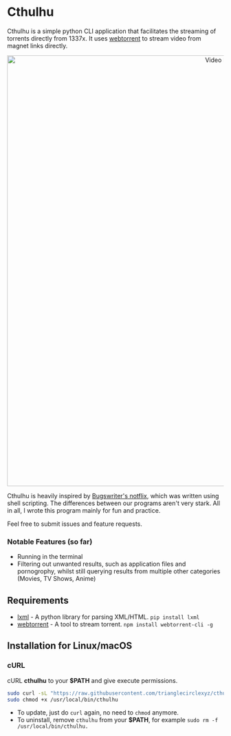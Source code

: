 # Cthulhu

Cthulhu is a simple python CLI application that facilitates the streaming of torrents directly from 1337x. It uses [webtorrent](https://webtorrent.io/) to stream video from magnet links directly.

<p align="center">
<img src="./preview.gif" alt="Video Preview" width="1000px">
</p>

Cthulhu is heavily inspired by [Bugswriter's notflix](https://github.com/Bugswriter/notflix), which was written using shell scripting. The differences between our programs aren't very stark. All in all, I wrote this program mainly for fun and practice. 

Feel free to submit issues and feature requests.

### Notable Features (so far)

- Running in the terminal
- Filtering out unwanted results, such as application files and pornogrophy, whilst still querying results from multiple other categories (Movies, TV Shows, Anime)

## Requirements

- [lxml](https://lxml.de/) - A python library for parsing XML/HTML. `pip install lxml`
- [webtorrent](https://webtorrent.io/) - A tool to stream torrent. `npm install webtorrent-cli -g`

## Installation for Linux/macOS

### cURL
cURL **cthulhu** to your **$PATH** and give execute permissions.

```sh
sudo curl -sL "https://raw.githubusercontent.com/trianglecirclexyz/cthulhu/main/cthulhu" -o /usr/local/bin/cthulhu
sudo chmod +x /usr/local/bin/cthulhu
```
- To update, just do `curl` again, no need to `chmod` anymore.
- To uninstall, remove `cthulhu` from your **$PATH**, for example `sudo rm -f /usr/local/bin/cthulhu.`


